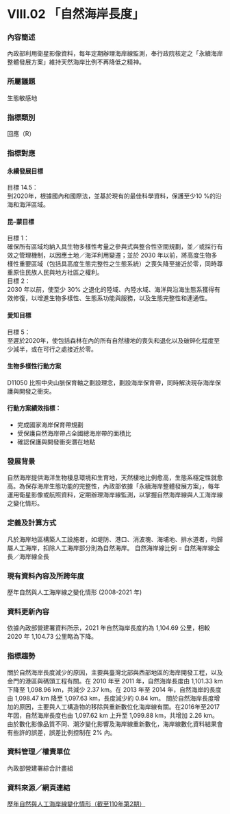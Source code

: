 # VIII.02 「自然海岸長度」

<script type="text/javascript" src="http://cdn.mathjax.org/mathjax/latest/MathJax.js?config=TeX-AMS-MML_HTMLorMML"></script>

### 內容簡述
內政部利用衛星影像資料，每年定期辦理海岸線監測，奉行政院核定之「永續海岸整體發展方案」維持天然海岸比例不再降低之精神。

### 所屬議題
生態敏感地
### 指標類別
回應（R）
### 指標對應
#### 永續發展目標
目標 14.5：<br>
到2020年，根據國內和國際法，並基於現有的最佳科學資料，保護至少10 %的沿海和海洋區域。
#### 昆–蒙目標
目標 1：<br>
確保所有區域均納入具生物多樣性考量之參與式與整合性空間規劃，並／或採行有效之管理機制，以因應土地／海洋利用變遷；並於 2030 年以前，將高度生物多樣性重要區域（包括具高度生態完整性之生態系統）之喪失降至接近於零，同時尊重原住民族人民與地方社區之權利。<br>
目標 2：<br>
2030 年以前，使至少 30% 之退化的陸域、內陸水域、海洋與沿海生態系獲得有效修復，以增進生物多樣性、生態系功能與服務，以及生態完整性和連通性。<br>
#### 愛知目標
目標 5：<br>
至遲於2020年，使包括森林在內的所有自然棲地的喪失和退化以及破碎化程度至少減半，或在可行之處接近於零。
#### 生物多樣性行動方案
D11050 比照中央山脈保育軸之劃設理念，劃設海岸保育帶，同時解決現存海岸保護與開發之衝突。
#### 行動方案績效指標：
* 完成國家海岸保育帶規劃
* 受保護自然海岸帶占全國總海岸帶的面積比
* 確認保護與開發衝突潛在地點
### 發展背景
自然海岸提供海洋生物棲息環境和生育地，天然棲地比例愈高，生態系穩定性就愈高。為保存海岸生態功能的完整性，內政部依據「永續海岸整體發展方案」，每年運用衛星影像或航照資料，定期辦理海岸線監測，以掌握自然海岸線與人工海岸線之變化情形。
### 定義及計算方式
凡於海岸地區構築人工設施者，如堤防、港口、消波塊、海埔地、排水道者，均歸屬人工海岸，扣除人工海岸部分則為自然海岸。
自然海岸線比例 = 自然海岸線全長／海岸線全長
### 現有資料內容及所跨年度
歷年自然與人工海岸線之變化情形 (2008-2021 年)
### 資料更新內容
依據內政部營建署資料所示，2021 年自然海岸長度約為 1,104.69 公里，相較 2020 年 1,104.73 公里略為下降。
### 指標趨勢
關於自然海岸長度減少的原因，主要與臺灣北部與西部地區的海岸開發工程，以及金門的港區與碼頭工程有關。在 2010 年至 2011 年，自然海岸長度由 1,101.33 km 下降至 1,098.96 km，共減少 2.37 km。在 2013 年至 2014 年，自然海岸的長度由 1,098.47 km 降至 1,097.63 km，長度減少約 0.84 km。
關於自然海岸長度增加的原因，主要與人工構造物的移除與重新數位化海岸線有關。在2016年至2017年因，自然海岸長度也由 1,097.62 km 上升至 1,099.88 km，共增加 2.26 km。
由於數化影像品質不同、潮汐變化影響及海岸線重新數化，海岸線數化資料結果會有些許的誤差，誤差比例控制在 2% 內。
### 資料管理／權責單位
內政部營建署綜合計畫組
### 資料來源／網頁連結
[歷年自然與人工海岸線變化情形（截至110年第2期）](https://www.cpami.gov.tw/最新消息/業務新訊/14251-自然海岸及人工海岸線長度.html)
